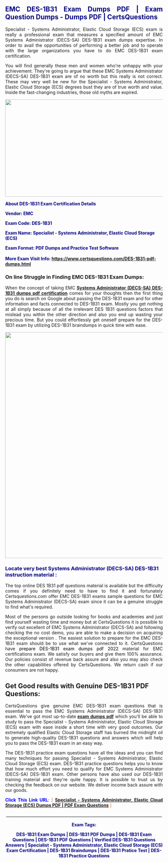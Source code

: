 <h2 style="text-align: justify;"><span style="color: #000080;">EMC DES-1B31 Exam Dumps PDF | Exam Question Dumps - Dumps PDF | CertsQuestions</span></h2>
<p style="text-align: justify;">Specialist - Systems Administrator, Elastic Cloud Storage (ECS) exam is really a professional exam that measures a specified amount of EMC Systems Administrator (DECS-SA) DES-1B31 exam dumps expertise. In order to avail the opportunities of performing a better job and to operate with the large organizations you have to do EMC DES-1B31 exam certification.</p>
<p style="text-align: justify;">You will find generally these men and women who're unhappy with your achievement. They're going to argue that these EMC Systems Administrator (DECS-SA) DES-1B31 exam are of no worth but this really is not correct. These may very well be new for the Specialist - Systems Administrator, Elastic Cloud Storage (ECS) degrees bust they are of true worth and value. Inside the fast-changing industries, those old myths are expired.</p>
<p><img style="display: block; margin-left: auto; margin-right: auto;" src="https://i.imgur.com/eaP4ae9.png" width="840" height="310" /></p>
<p><span style="color: #000080;"><strong>About DES-1B31 Exam Certification Details</strong></span></p>
<p><span style="color: #000080;"><strong>Vendor: EMC<br /></strong></span></p>
<p><span style="color: #000080;"><strong>Exam Code: DES-1B31</strong></span></p>
<p><span style="color: #000080;"><strong>Exam Name: Specialist - Systems Administrator, Elastic Cloud Storage (ECS)</strong></span></p>
<p><span style="color: #000080;"><strong>Exam Format: PDF Dumps and Practice Test Software<br /><br />More Exam Visit Info: <span style="color: #ff6600;"><a href="https://www.certsquestions.com/DES-1B31-pdf-dumps.html">https://www.certsquestions.com/DES-1B31-pdf-dumps.html</a></span></strong></span></p>
<h3>On line Struggle in Finding EMC DES-1B31 Exam Dumps:</h3>
<p style="text-align: justify;">When the concept of taking EMC <a href="https://www.certsquestions.com/DES-1B31-pdf-dumps.html"><strong>Systems Administrator (DECS-SA) DES-1B31 dumps pdf certification</strong></a> comes for your thoughts then the first thing you do is search on Google about passing the DES-1B31 exam and for other information and facts connected to DES-1B31 exam. Mostly you get nothing at all simply because of all the irrelevant DES 1B31 questions factors that mislead you within the other direction and also you end up wasting your precious time. But you could effortlessly get oneself prepare for the DES-1B31 exam by utilizing DES-1B31 braindumps in quick time with ease.</p>
<p><a href="https://www.certsquestions.com/DES-1B31-pdf-dumps.html"><img style="display: block; margin-left: auto; margin-right: auto;" src="https://i.imgur.com/pxhoKQ2.png" width="720" /></a></p>
<h3><span style="color: #000080;">Locate very best Systems Administrator (DECS-SA) DES-1B31 instruction material :</span></h3>
<p style="text-align: justify;">The top online DES 1B31 pdf questions material is available but the difficulty comes if you definitely need to have to find it and fortunately Certsquestions.com offer EMC DES-1B31 exams sample questions for EMC Systems Administrator (DECS-SA) exam since it can be a genuine struggle to find what's required.</p>
<p style="text-align: justify;">Most of the persons go outside looking for books and academies and just find yourself wasting time and money but at CertsQuestions it is possible to verify out excellent of EMC Systems Administrator (DECS-SA) and following checking the no cost demo, you are able to make a decision on acquiring the exceptional version . The easiest solution to prepare for the EMC DES-1B31 exam should be to use what we've connected to it. CertsQuestions have <span style="color: #000000;">prepare DES-1B31 exam dumps pdf 2022</span> material for EMC certifications exam. We satisfy our buyers and give them 100% assurance. Our policies consist of revenue back assure and also you may also check the other capabilities offered by CertsQuestions. We return cash if our consumers are not happy.</p>
<h2>Get Good results with Genuine DES-1B31 PDF Questions:</h2>
<p style="text-align: justify;">CertsQuestions give genuine EMC DES-1B31 exam questions that is essential to pass the EMC Systems Administrator (DECS-SA) DES-1B31 exam. We've got most up-to-date<strong>&nbsp;<a href="https://www.certsquestions.com/">exam dumps pdf</a></strong>&nbsp;which you'll be able to study to pass the Specialist - Systems Administrator, Elastic Cloud Storage (ECS) exam with ease inside a short time with very good outcomes. Our extremely qualified Elastic Cloud Storage staff has burned the midnight oil to generate high-quality DES-1B31 questions and answers which will help you to pass the DES-1B31 exam in an easy way.</p>
<p style="text-align: justify;">The DES-1B31 practice exam questions have all the ideas and you can find many techniques for passing Specialist - Systems Administrator, Elastic Cloud Storage (ECS) exam. DES-1B31 practice questions helps you to know that how much effort you need to qualify for EMC Systems Administrator (DECS-SA) DES-1B31 exam. Other persons have also used our DES-1B31 training material and they're quite happy. It is possible to trust us by checking the feedback on our website. We deliver income back assure with our goods.</p>
<p style="text-align: justify;"><span style="color: #0000ff;"><strong>Click This Link URL</strong>:</span> <span style="color: #ff6600;">[ <strong><a href="https://www.certsquestions.com/elastic-cloud-storage-certification.html">Specialist - Systems Administrator, Elastic Cloud Storage (ECS) Dumps PDF | PDF Exam Questions</a></strong> ]</span></p>
<p style="text-align: center;">______________________________________________________________________________</p>
<p style="text-align: center;"><span style="color: #000080;"><strong>Exam Tags:</strong></span></p>
<p style="text-align: center;"><span style="color: #000080;"><strong>DES-1B31 Exam Dumps | DES-1B31 PDF Dumps | DES-1B31 Exam Questions | DES-1B31 PDF Questions | Verified DES-1B31 Questions Answers | Specialist - Systems Administrator, Elastic Cloud Storage (ECS) Exam Certification | DES-1B31 Braindumps | DES-1B31 Pratice Test | DES-1B31 Practice Questions</strong></span></p>
